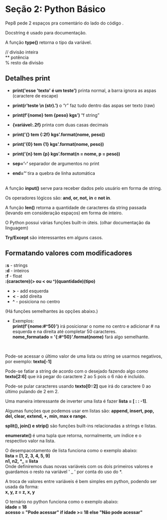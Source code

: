 # Seção 2: Python Básico 

Pep8 pede 2 espaços pra comentário do lado do código .

Docstring é usado para documentação.

A função <b>type()</b> retorna o tipo da variável.	

// divisão inteira <br>
** potência <br>
% resto da divisão <br>


## Detalhes print
* <b>print('esse \'texto\' é um teste')</b> printa normal, a barra ignora as aspas (caractere de escape) <br>
* <b> print(r’teste \n (str).’)</b> o “r” faz tudo dentro das aspas ser texto (raw) <br>
* <b> print(f’{nome} tem {peso} kgs’) </b> “f string” <br>
* <b> {variável:.2f} </b> printa com duas casas decimais <br>
* <b> print(’{} tem {:2f} kgs’.format(nome, peso)) </b> <br>
* <b> print(’{0} tem {1} kgs’.format(nome, peso)) </b> <br>
* <b> print(’{n} tem {p} kgs’.format(n = nome,  p = peso)) </b> 

* <b>sep=’-‘</b> separador de argumentos no print

* <b>end=’‘</b> tira a quebra de linha automática <br><br>

A função <b>input()</b> serve para receber dados pelo usuário em forma de string.

Os operadores lógicos são: <b> and, or, not, in</b> e <b>not in</b>.

A função <b>len()</b> retorna a quantidade de caracteres da string passada (levando em consideração espaços) em forma de inteiro.

O Python possui várias funções built-in úteis. (olhar documentação da linguagem)

<b>Try/Except</b> são interessantes em alguns casos.

## Formatando valores com modificadores
<b>:s</b> - strings</b> <br>
<b>:d</b> - inteiros <br>
<b>:f</b> - float <br>
<b>:(caractere)(> ou < ou ^)(quantidade)(tipo)</b>
* <b>></b> - add esquerda
* <b><</b> - add direita
* <b>^</b> - posiciona no centro <br>

(Há funções semelhantes às opções abaixo.) <br>
* Exemplos: <br> <b>print(f'{nome:#^50}')</b> irá posicionar o nome no centro e adicionar # na esquerda e na direita até completar 50 caracteres. <br>
<b>nome_formatado = '{:#^50}'.format(nome)</b> fará algo semelhante.
<br>

Pode-se acessar o último valor de uma lista ou string se usarmos negativos, por exemplo: <b>texto[-1]</b> <br>

Pode-se fatiar a string de acordo com o desejado fazendo algo como <b>texto[2:6]</b> que irá pegar do caractere 2 ao 5 pois o 6 não é incluído. <br>

Pode-se pular caracteres usando <b>texto[0::2]</b> que irá do caractere 0 ao último pulando de 2 em 2. <br>

Uma maneira interessante de inverter uma lista é fazer <b>lista = [ : : -1]</b>. <br>

Algumas funções que podemos usar em listas são: <b>append, insert, pop, del, clear, extend, +, min, max e range. </b> <br>

<b>split(), join() e strip()</b>  são funções built-ins relacionadas a strings e listas.<br>

<b> enumerate() </b>  é uma tupla que retorna, normalmente, um índice e o respectivo valor na lista. <br>

O desempacotamento de lista funciona como o exemplo abaixo: <br>
<b>lista = [1, 2, 3, 4, 5, 9] <br>
n1, n2, *_ = lista</b> <br>
Onde definiremos duas novas variáveis com os dois primeiros valores e guardamos o resto na variável ' _ ' por conta do uso do *. <br>

A troca de valores entre variáveis é bem simples em python, podendo ser usada da forma: <br>
<b> x, y, z = z, x, y </b> <br>

O ternário no python funciona como o exemplo abaixo: <br><b>
idade = 18 <br>
acesso = "Pode acessar" if idade >= 18 else "Não pode acessar" </b><br>


 
